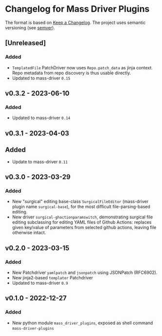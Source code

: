 # Changelog for Mass Driver Plugins


The format is based on [Keep a Changelog](https://keepachangelog.com/en/1.0.0/).
The project uses semantic versioning (see [semver](https://semver.org)).

## [Unreleased]


### Added
- `TemplatedFile` PatchDriver now uses `Repo.patch_data` as jinja context. Repo
  metadata from repo discovery is thus usable directly.
- Updated to mass-driver `0.15`


## v0.3.2 - 2023-06-10

### Added
- Updated to mass-driver `0.14`


## v0.3.1 - 2023-04-03

## Added
- Update to mass-driver `0.11`


## v0.3.0 - 2023-03-29

### Added
- New "surgical" editing base-class `SurgicalFileEditor` (mass-driver plugin
  name `surgical-base`), for the most difficult file-parsing-based editing.
- New driver `surgical-ghactionparamswitch`, demonstrating surgical file editing
  subclassing for editing YAML files of Github Actions: replaces given key/value
  of parameters from selected github actions, leaving file otherwise intact.


## v0.2.0 - 2023-03-15


### Added
- New Patchdriver `yamlpatch` and `jsonpatch` using JSONPatch (RFC6902).
- New  jinja2-based `templater` Patchdriver
- Updated to mass-driver `0.9`

## v0.1.0 - 2022-12-27
### Added
- New python module `mass_driver_plugins`, exposed as shell command `mass-driver-plugins`

